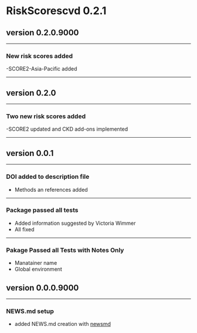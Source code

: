 # RiskScorescvd 0.2.1

## version 0.2.0.9000

---

### New risk scores added

-SCORE2-Asia-Pacific added

---

## version 0.2.0

---

### Two new risk scores added

-SCORE2 updated and CKD add-ons implemented

---

## version 0.0.1

---

### DOI added to description file

- Methods an references added

---

### Package passed all tests 

- Added information suggested by Victoria Wimmer
- All fixed

---

### Pakage Passed all Tests with Notes Only

- Manatainer name
- Global environment


## version 0.0.0.9000

---

### NEWS.md setup

- added NEWS.md creation with [newsmd](https://github.com/Dschaykib/newsmd)

